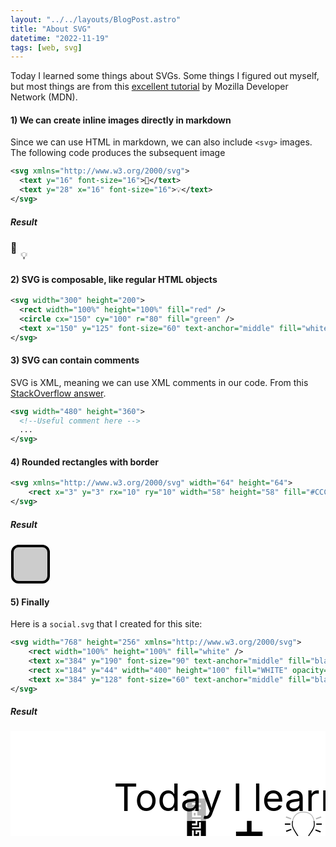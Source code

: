 ```yaml
---
layout: "../../layouts/BlogPost.astro"
title: "About SVG"
datetime: "2022-11-19"
tags: [web, svg]
---
```


Today I learned some things about SVGs. Some things I figured out myself, but most things are from this [excellent tutorial](https://developer.mozilla.org/en-US/docs/Web/SVG/Tutorial/Getting_Started) by Mozilla Developer Network (MDN).

#### 1) We can create inline images directly in markdown

Since we can use HTML in markdown, we can also include `<svg>` images. The following code produces the subsequent image

```svg
<svg xmlns="http://www.w3.org/2000/svg">
  <text y="16" font-size="16">🤔</text>
  <text y="28" x="16" font-size="16">💡</text>
</svg>
```
##### Result 
<svg xmlns="http://www.w3.org/2000/svg" width="32" height="32">
  <text y="16" font-size="16">🤔</text>
  <text y="28" x="16" font-size="16">💡</text>
</svg>

#### 2) SVG is composable, like regular HTML objects

```svg
<svg width="300" height="200">
  <rect width="100%" height="100%" fill="red" />
  <circle cx="150" cy="100" r="80" fill="green" />
  <text x="150" y="125" font-size="60" text-anchor="middle" fill="white">SVG</text>
</svg>
```

#### 3) SVG can contain comments
SVG is XML, meaning we can use XML comments in our code. From this [StackOverflow answer](https://stackoverflow.com/a/5308458). 
```svg
<svg width="480" height="360">
  <!--Useful comment here -->
  ...
</svg>
```

#### 4) Rounded rectangles with border



```svg
<svg xmlns="http://www.w3.org/2000/svg" width="64" height="64">
    <rect x="3" y="3" rx="10" ry="10" width="58" height="58" fill="#CCC" stroke="black" stroke-width="4"/>
</svg>
```
##### Result
<svg xmlns="http://www.w3.org/2000/svg" width="64" height="64">
  <rect x="3" y="3" rx="10" ry="10" width="58" height="58" fill="#CCC" stroke="black" stroke-width="4"/>
</svg>



#### 5) Finally
Here is a `social.svg` that I created for this site:

```svg
<svg width="768" height="256" xmlns="http://www.w3.org/2000/svg">
    <rect width="100%" height="100%" fill="white" />
    <text x="384" y="190" font-size="90" text-anchor="middle" fill="black">🤔 + 💡</text>
    <rect x="184" y="44" width="400" height="100" fill="WHITE" opacity="0.7" />
    <text x="384" y="128" font-size="60" text-anchor="middle" fill="black">Today I learned</text>
</svg>
```
##### Result
<svg width="768" height="256" xmlns="http://www.w3.org/2000/svg">
    <rect width="100%" height="100%" fill="white" />
    <text x="384" y="190" font-size="90" text-anchor="middle" fill="black">🤔 + 💡</text>
    <rect x="184" y="44" width="400" height="100" fill="WHITE" opacity="0.7" />
    <text x="384" y="128" font-size="60" text-anchor="middle" fill="black">Today I learned</text>
</svg>
